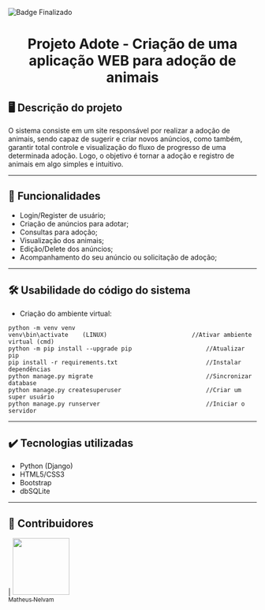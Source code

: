 ![Badge Finalizado](http://img.shields.io/static/v1?label=STATUS&message=EM%20DESENVOLVIMENTO&color=GREEN&style=for-the-badge)
<h1 align="center">Projeto Adote - Criação de uma aplicação WEB para adoção de animais </h1>

## 🖥️ Descrição do projeto

O sistema consiste em um site responsável por realizar a adoção de animais, sendo capaz de sugerir e criar novos anúncios, como também, garantir total controle e visualização do fluxo de progresso de uma determinada adoção. Logo, o objetivo é tornar a adoção e registro de animais em algo simples e intuitivo.

---

## 📌 Funcionalidades

- Login/Register de usuário;
- Criação de anúncios para adotar;
- Consultas para adoção;
- Visualização dos animais;
- Edição/Delete dos anúncios;
- Acompanhamento do seu anúncio ou solicitação de adoção;

---

## 🛠️ Usabilidade do código do sistema

- Criação do ambiente virtual:
```
python -m venv venv
venv\bin\activate    (LINUX)                        //Ativar ambiente virtual (cmd)
python -m pip install --upgrade pip                     //Atualizar pip
pip install -r requirements.txt                         //Instalar dependências
python manage.py migrate                                //Sincronizar database
python manage.py createsuperuser                        //Criar um super usuário
python manage.py runserver                              //Iniciar o servidor

```
---

## ✔️ Tecnologias utilizadas

- Python (Django)
- HTML5/CSS3
- Bootstrap
- dbSQLite

---

## 🚩 Contribuidores

| [<img src="https://avatars.githubusercontent.com/u/106180092?v=4" width=115><br><sub>Matheus Nelvam</sub>](https://github.com/MatheusNelvam)
